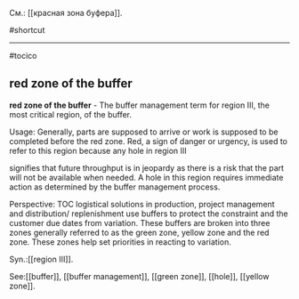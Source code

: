 См.: [[красная зона буфера]].

#shortcut




<hr/>

#tocico

## red zone of the buffer

<b>red zone of the buffer</b> - The buffer management term for region III, the most critical region, of the buffer.  


Usage: Generally, parts are supposed to arrive or work is supposed to be completed before the red zone. Red, a sign of danger or urgency, is used to refer to this region because any hole in region III 

 
signifies that future throughput is in jeopardy as there is a risk that the part will not be available when needed.  A hole in this region requires immediate action as determined by the buffer management process. 

Perspective: TOC logistical solutions in production, project management and distribution/ replenishment use buffers to protect the constraint and the customer due dates from variation. These buffers are broken into three zones generally referred to as the green zone, yellow zone and the red zone. These zones help set priorities in reacting to variation. 

Syn.:[[region III]].



See:[[buffer]], [[buffer management]], [[green zone]], [[hole]], [[yellow zone]].
